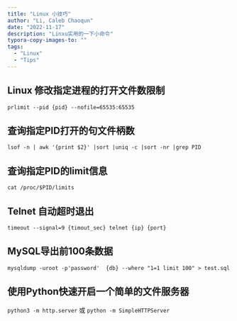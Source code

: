 ```yaml
---
title: "Linux 小技巧"
author: "Li, Caleb Chaoqun"
date: "2022-11-17"
description: "Linxu实用的一下小命令"
typora-copy-images-to: ""
tags:
  - "Linux"
  - "Tips"
---
```

## Linux 修改指定进程的打开文件数限制

`prlimit --pid {pid} --nofile=65535:65535`

## 查询指定PID打开的句文件柄数

`lsof -n | awk '{print $2}' |sort |uniq -c |sort -nr |grep PID`

## 查询指定PID的limit信息

`cat /proc/$PID/limits`

## Telnet 自动超时退出

`timeout --signal=9 {timout_sec} telnet {ip} {port}`

## MySQL导出前100条数据

`mysqldump -uroot -p'password'  {db} --where "1=1 limit 100" > test.sql`

## 使用Python快速开启一个简单的文件服务器

`python3 -m http.server` 或 `python -m SimpleHTTPServer`
